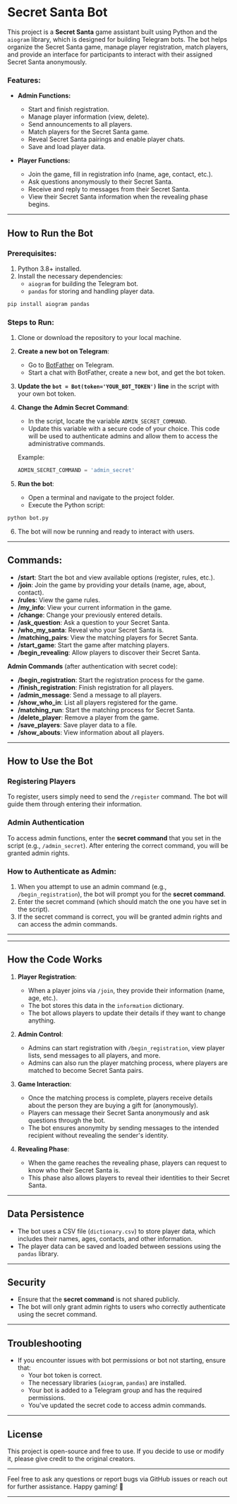 # Secret Santa Bot

This project is a **Secret Santa** game assistant built using Python and the `aiogram` library, which is designed for building Telegram bots. The bot helps organize the Secret Santa game, manage player registration, match players, and provide an interface for participants to interact with their assigned Secret Santa anonymously.

### Features:
- **Admin Functions:**
  - Start and finish registration.
  - Manage player information (view, delete).
  - Send announcements to all players.
  - Match players for the Secret Santa game.
  - Reveal Secret Santa pairings and enable player chats.
  - Save and load player data.

- **Player Functions:**
  - Join the game, fill in registration info (name, age, contact, etc.).
  - Ask questions anonymously to their Secret Santa.
  - Receive and reply to messages from their Secret Santa.
  - View their Secret Santa information when the revealing phase begins.

---

## How to Run the Bot

### Prerequisites:
1. Python 3.8+ installed.
2. Install the necessary dependencies:
   - `aiogram` for building the Telegram bot.
   - `pandas` for storing and handling player data.

```bash
pip install aiogram pandas
```

### Steps to Run:
1. Clone or download the repository to your local machine.

2. **Create a new bot on Telegram**:
   - Go to [BotFather](https://core.telegram.org/bots#botfather) on Telegram.
   - Start a chat with BotFather, create a new bot, and get the bot token.

3. **Update the `bot = Bot(token='YOUR_BOT_TOKEN')` line** in the script with your own bot token.

4. **Change the Admin Secret Command**:
   - In the script, locate the variable `ADMIN_SECRET_COMMAND`.
   - Update this variable with a secure code of your choice. This code will be used to authenticate admins and allow them to access the administrative commands.

   Example:
   ```python
   ADMIN_SECRET_COMMAND = 'admin_secret'
   ```

5. **Run the bot**:
   - Open a terminal and navigate to the project folder.
   - Execute the Python script:

```bash
python bot.py
```

6. The bot will now be running and ready to interact with users.

---

## Commands:

- **/start**: Start the bot and view available options (register, rules, etc.).
- **/join**: Join the game by providing your details (name, age, about, contact).
- **/rules**: View the game rules.
- **/my_info**: View your current information in the game.
- **/change**: Change your previously entered details.
- **/ask_question**: Ask a question to your Secret Santa.
- **/who_my_santa**: Reveal who your Secret Santa is.
- **/matching_pairs**: View the matching players for Secret Santa.
- **/start_game**: Start the game after matching players.
- **/begin_revealing**: Allow players to discover their Secret Santa.

**Admin Commands** (after authentication with secret code):
- **/begin_registration**: Start the registration process for the game.
- **/finish_registration**: Finish registration for all players.
- **/admin_message**: Send a message to all players.
- **/show_who_in**: List all players registered for the game.
- **/matching_run**: Start the matching process for Secret Santa.
- **/delete_player**: Remove a player from the game.
- **/save_players**: Save player data to a file.
- **/show_abouts**: View information about all players.

---
## How to Use the Bot

### Registering Players

To register, users simply need to send the `/register` command. The bot will guide them through entering their information.

### Admin Authentication

To access admin functions, enter the **secret command** that you set in the script (e.g., `/admin_secret`). After entering the correct command, you will be granted admin rights.
### How to Authenticate as Admin:

1. When you attempt to use an admin command (e.g., `/begin_registration`), the bot will prompt you for the **secret command**.
2. Enter the secret command (which should match the one you have set in the script).
3. If the secret command is correct, you will be granted admin rights and can access the admin commands.

---

---

## How the Code Works

1. **Player Registration**:
   - When a player joins via `/join`, they provide their information (name, age, etc.).
   - The bot stores this data in the `information` dictionary.
   - The bot allows players to update their details if they want to change anything.

2. **Admin Control**:
   - Admins can start registration with `/begin_registration`, view player lists, send messages to all players, and more.
   - Admins can also run the player matching process, where players are matched to become Secret Santa pairs.
   
3. **Game Interaction**:
   - Once the matching process is complete, players receive details about the person they are buying a gift for (anonymously).
   - Players can message their Secret Santa anonymously and ask questions through the bot.
   - The bot ensures anonymity by sending messages to the intended recipient without revealing the sender's identity.
   
4. **Revealing Phase**:
   - When the game reaches the revealing phase, players can request to know who their Secret Santa is.
   - This phase also allows players to reveal their identities to their Secret Santa.

---

## Data Persistence
- The bot uses a CSV file (`dictionary.csv`) to store player data, which includes their names, ages, contacts, and other information. 
- The player data can be saved and loaded between sessions using the `pandas` library.

---
## Security

- Ensure that the **secret command** is not shared publicly.
- The bot will only grant admin rights to users who correctly authenticate using the secret command.

---
## Troubleshooting

- If you encounter issues with bot permissions or bot not starting, ensure that:
  - Your bot token is correct.
  - The necessary libraries (`aiogram`, `pandas`) are installed.
  - Your bot is added to a Telegram group and has the required permissions.
  - You've updated the secret code to access admin commands.

---

## License
This project is open-source and free to use. If you decide to use or modify it, please give credit to the original creators.

---

Feel free to ask any questions or report bugs via GitHub issues or reach out for further assistance. Happy gaming! 🎁

---



